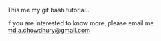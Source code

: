  This me my git bash tutorial..

 if you are interested to know more, please email me md.a.chowdhury@gmail.com
